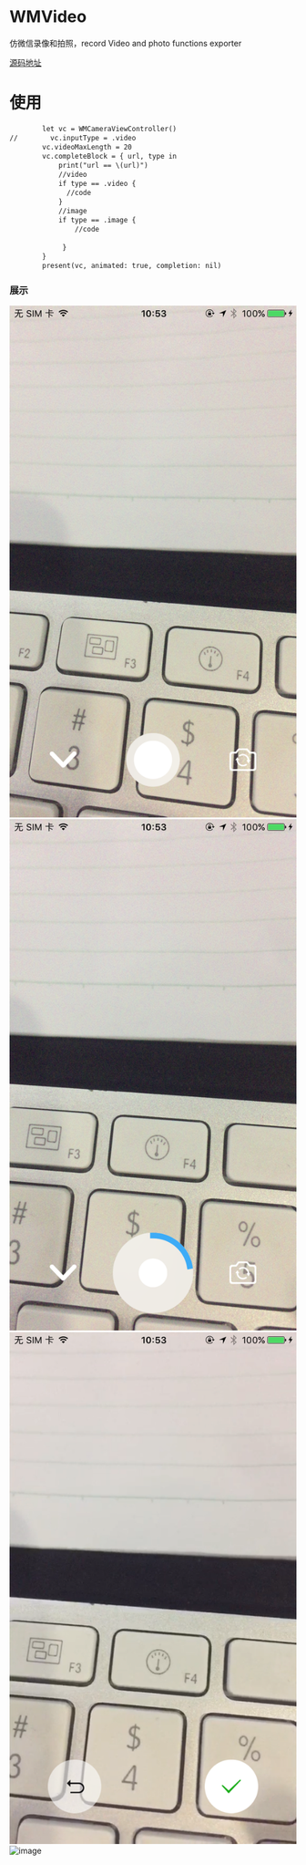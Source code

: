 # WMVideo
仿微信录像和拍照，record Video and photo functions exporter

[源码地址](https://github.com/WMSmile/WMVideo)
# 使用

```
        let vc = WMCameraViewController()
//        vc.inputType = .video
        vc.videoMaxLength = 20
        vc.completeBlock = { url, type in
            print("url == \(url)")
            //video
            if type == .video {
              //code
            }
            //image
            if type == .image {
                //code
                           
             }
        }
        present(vc, animated: true, completion: nil)
```

### 展示

![image](screen/11.PNG)
![image](screen/12.PNG)
![image](screen/13.PNG)
![image](screen/2.gif)
